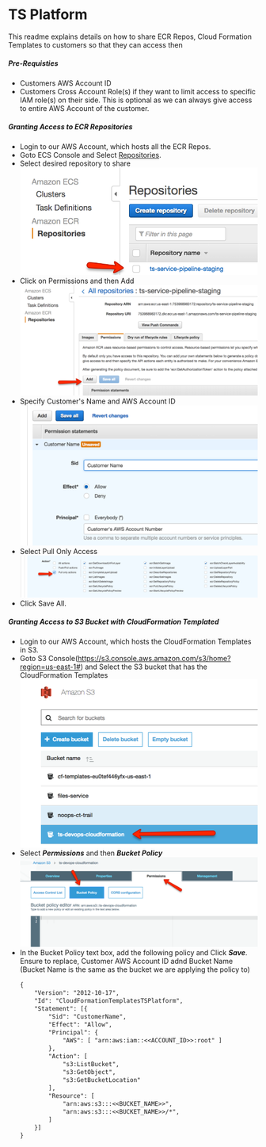# TS Platform

This readme explains details on how to share ECR Repos, Cloud Formation Templates to customers so that they can access then

##### Pre-Requisties
- Customers AWS Account ID
- Customers Cross Account Role(s) if they want to limit access to specific IAM role(s) on their side. This is optional as we can always give access to entire AWS Account of the customer.

##### Granting Access to ECR Repositories
- Login to our AWS Account, which hosts all the ECR Repos.
- Goto ECS Console and Select [Repositories]( https://console.aws.amazon.com/ecs/home?region=us-east-1#/repositories).
- Select desired repository to share
    ![ECR1](images/ecr1.png?raw=true)
- Click on Permissions and then Add
    ![ECR2](images/ecr2.png?raw=true)
- Specify Customer's Name and AWS Account ID
    ![ECR3](images/ecr3.png?raw=true)
- Select Pull Only Access
    ![ECR4](images/ecr4.png?raw=true)
- Click Save All.

##### Granting Access to S3 Bucket with CloudFormation Templated
- Login to our AWS Account, which hosts the CloudFormation Templates in S3.
- Goto S3 Console(https://s3.console.aws.amazon.com/s3/home?region=us-east-1#) and Select the S3 bucket that has the CloudFormation Templates
    ![S31](images/s31.png?raw=true)
- Select _**Permissions**_ and then _**Bucket Policy**_
    ![S32](images/s32.png?raw=true)
- In the Bucket Policy text box, add the following policy and Click _**Save**_. Ensure to replace, Customer AWS Account ID adnd Bucket Name (Bucket Name is the same as the bucket we are applying the policy to)
    ```
    {
        "Version": "2012-10-17",
        "Id": "CloudFormationTemplatesTSPlatform",
        "Statement": [{
            "Sid": "CustomerName",
            "Effect": "Allow",
            "Principal": {
                "AWS": [ "arn:aws:iam::<<ACCOUNT_ID>>:root" ]
            },
            "Action": [
                "s3:ListBucket",
                "s3:GetObject",
                "s3:GetBucketLocation"
            ],
            "Resource": [
                "arn:aws:s3:::<<BUCKET_NAME>>",
                "arn:aws:s3:::<<BUCKET_NAME>>/*",
            ]
        }]
    }
    ```
